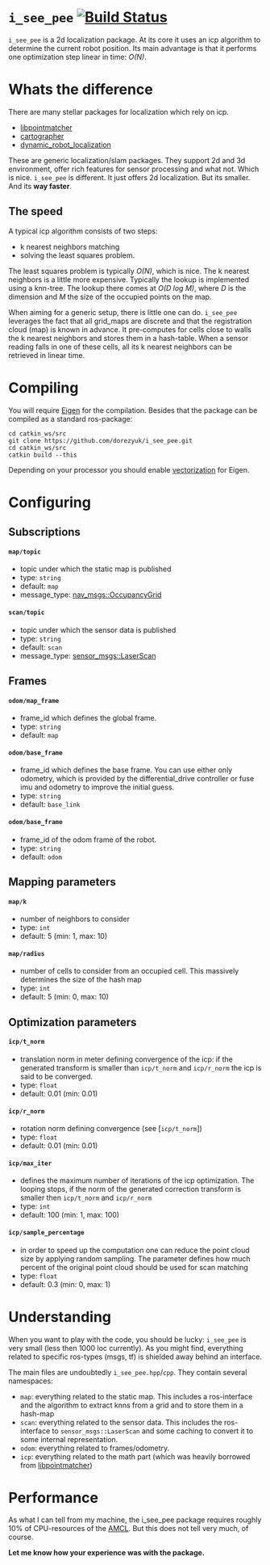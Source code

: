 # `i_see_pee` [![Build Status](https://travis-ci.com/dorezyuk/i_see_pee.svg?branch=master)](https://travis-ci.com/dorezyuk/i_see_pee)

`i_see_pee` is a 2d localization package. At its core it uses an icp algorithm
to determine the current robot position. Its main advantage is that it performs
one optimization step linear in time: *O(N)*.

# Whats the difference

There are many stellar packages for localization which rely on icp. 

- [libpointmatcher](https://github.com/ethz-asl/libpointmatcher)
- [cartographer](https://github.com/googlecartographer/cartographer)
- [dynamic_robot_localization](https://github.com/carlosmccosta/dynamic_robot_localization)

These are generic localization/slam packages. They support 2d and 3d 
environment, offer rich features for sensor processing and what not.
Which is nice. `i_see_pee` is different. It just offers 2d localization. But 
its smaller. And its **way faster**.

## The speed

A typical icp algorithm consists of two steps: 
- k nearest neighbors matching
- solving the least squares problem. 

The least squares problem is typically *O(N)*, which is nice. 
The k nearest neighbors is a little more expensive. Typically the lookup is 
implemented using a knn-tree. The lookup there comes at *O(D log M)*, where *D* 
is the dimension and *M* the size of the occupied points on the map. 

When aiming for a generic setup, there is little one can do. `i_see_pee` 
leverages the fact that all grid_maps are discrete and that the registration 
cloud (map) is known in advance. It pre-computes for cells close to walls the 
k nearest neighbors and stores them in a hash-table. When a sensor reading falls 
in one of these cells, all its k nearest neighbors can be retrieved in linear 
time.
 
# Compiling

You will require [Eigen](http://eigen.tuxfamily.org/index.php?title=Main_Page)
for the compilation. Besides that the package can be compiled as a standard
ros-package:

```
cd catkin_ws/src
git clone https://github.com/dorezyuk/i_see_pee.git
cd catkin_ws/src
catkin build --this
```

Depending on your processor you should enable 
[vectorization](http://eigen.tuxfamily.org/index.php?title=FAQ#How_can_I_enable_vectorization.3F) for Eigen.

# Configuring

## Subscriptions

#### `map/topic`
- topic under which the static map is published
- type: `string`
- default: `map`
- message_type: [nav_msgs::OccupancyGrid](http://docs.ros.org/diamondback/api/nav_msgs/html/msg/OccupancyGrid.html)

#### `scan/topic`
- topic under which the sensor data is published
- type: `string`
- default: `scan`
- message_type: [sensor_msgs::LaserScan](http://docs.ros.org/melodic/api/sensor_msgs/html/msg/LaserScan.html)

## Frames

#### `odom/map_frame`
- frame_id which defines the global frame.
- type: `string`
- default: `map`

#### `odom/base_frame`
- frame_id which defines the base frame. You can use either only odometry, 
which is provided by the differential_drive controller or fuse imu and 
odometry to improve the initial guess. 
- type: `string`
- default: `base_link`

#### `odom/base_frame`
- frame_id of the odom frame of the robot.
- type: `string`
- default: `odom`

## Mapping parameters

#### `map/k`
- number of neighbors to consider
- type: `int`
- default: 5 (min: 1, max: 10) 

#### `map/radius`
- number of cells to consider from an occupied cell. This massively determines
the size of the hash map
- type: `int`
- default: 5 (min: 0, max: 10) 

## Optimization parameters

#### `icp/t_norm`
- translation norm in meter defining convergence of the icp: 
if the generated transform is smaller than `icp/t_norm` and `icp/r_norm` the 
icp is said to be converged.
- type: `float`
- default: 0.01 (min: 0.01)

#### `icp/r_norm`
- rotation norm defining convergence (see [`icp/t_norm`])
- type: `float`
- default: 0.01 (min: 0.01)

#### `icp/max_iter`
- defines the maximum number of iterations of the icp optimization. The looping
stops, if the norm of the generated correction transform is smaller then 
`icp/t_norm` and `icp/r_norm`
- type: `int`
- default: 100 (min: 1, max: 100)

#### `icp/sample_percentage`
- in order to speed up the computation one can reduce the point cloud size by
applying random sampling. The parameter defines how much percent of the original
point cloud should be used for scan matching
- type: `float`
- default: 0.3 (min: 0, max: 1)
 
# Understanding

When you want to play with the code, you should be lucky: `i_see_pee` is very 
small (less then 1000 loc currently). As you might find, everything related
to specific ros-types (msgs, tf) is shielded away behind an interface.

The main files are undoubtedly `i_see_pee.hpp`/`cpp`. They contain several 
namespaces: 

- `map`: everything related to the static map. This includes a ros-interface 
and the algorithm to extract knns from a grid and to store them in a hash-map
- `scan`: everything related to the sensor data. This includes the
ros-interface to `sensor_msgs::LaserScan` and some caching to convert it to 
some internal representation. 
- `odom`: everything related to frames/odometry. 
- `icp`: everything related to the math part (which was heavily borrowed from 
[libpointmatcher](https://github.com/ethz-asl/libpointmatcher))

# Performance

As what I can tell from my machine, the i_see_pee package requires roughly 10% 
of CPU-resources of the [AMCL](https://github.com/ros-planning/navigation/tree/melodic-devel/amcl). 
But this does not tell very much, of course. 

**Let me know how your experience was with the package.** 
